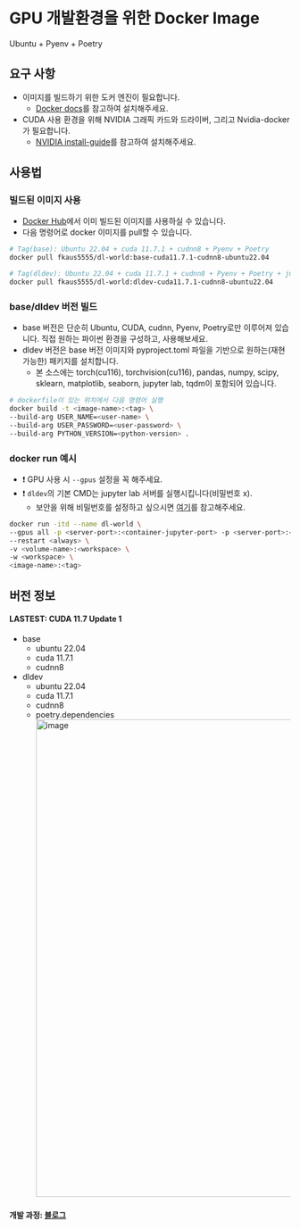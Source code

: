 # GPU 개발환경을 위한 Docker Image
Ubuntu + Pyenv + Poetry

## 요구 사항
- 이미지를 빌드하기 위한 도커 엔진이 필요합니다. 
  - [Docker docs](https://docs.docker.com/engine/install/ubuntu/)를 참고하여 설치해주세요.
- CUDA 사용 환경을 위해 NVIDIA 그래픽 카드와 드라이버, 그리고 Nvidia-docker가 필요합니다.
  - [NVIDIA install-guide](https://docs.nvidia.com/datacenter/cloud-native/container-toolkit/install-guide.html#docker)를 참고하여 설치해주세요.

## 사용법
### 빌드된 이미지 사용
- [Docker Hub](https://hub.docker.com/r/fkaus5555/dl-world)에서 이미 빌드된 이미지를 사용하실 수 있습니다.
- 다음 명령어로 docker 이미지를 pull할 수 있습니다.
```bash
# Tag(base): Ubuntu 22.04 + cuda 11.7.1 + cudnn8 + Pyenv + Poetry
docker pull fkaus5555/dl-world:base-cuda11.7.1-cudnn8-ubuntu22.04

# Tag(dldev): Ubuntu 22.04 + cuda 11.7.1 + cudnn8 + Pyenv + Poetry + jupyter lab + torch + numpy + ...
docker pull fkaus5555/dl-world:dldev-cuda11.7.1-cudnn8-ubuntu22.04
```

### base/dldev 버전 빌드
- base 버전은 단순히 Ubuntu, CUDA, cudnn, Pyenv, Poetry로만 이루어져 있습니다. 직접 원하는 파이썬 환경을 구성하고, 사용해보세요.
- dldev 버전은 base 버전 이미지와 pyproject.toml 파일을 기반으로 원하는(재현가능한) 패키지를 설치합니다.   
  - 본 소스에는 torch(cu116), torchvision(cu116), pandas, numpy, scipy, sklearn, matplotlib, seaborn, jupyter lab, tqdm이 포함되어 있습니다.
```bash
# dockerfile이 있는 위치에서 다음 명령어 실행
docker build -t <image-name>:<tag> \
--build-arg USER_NAME=<user-name> \
--build-arg USER_PASSWORD=<user-password> \
--build-arg PYTHON_VERSION=<python-version> .
```


### docker run 예시
- ❗️ GPU 사용 시 `--gpus` 설정을 꼭 해주세요.  
- ❗️ `dldev`의 기본 CMD는 jupyter lab 서버를 실행시킵니다(비밀번호 x). 
  - 보안을 위해 비밀번호를 설정하고 싶으시면 [여기](https://habitual-pint-c5d.notion.site/Jupyter-lab-35417e3b16894a4aaaa6cea7435c6d5c)를 참고해주세요.
```bash
docker run -itd --name dl-world \
--gpus all -p <server-port>:<container-jupyter-port> -p <server-port>:<container-ssh-port> \
--restart <always> \
-v <volume-name>:<workspace> \
-w <workspace> \
<image-name>:<tag>
```


## 버전 정보
#### LASTEST: CUDA 11.7 Update 1
- base
  - ubuntu 22.04
  - cuda 11.7.1
  - cudnn8
- dldev 
  - ubuntu 22.04
  - cuda 11.7.1
  - cudnn8
  - poetry.dependencies
     <img width="856" alt="image" src="https://user-images.githubusercontent.com/83912849/194380292-8193f289-27eb-4085-ae36-8953eb3ea26c.png">



#### 개발 과정: [블로그](https://velog.io/@whattsup_kim/GPU-%EA%B0%9C%EB%B0%9C%ED%99%98%EA%B2%BD-%EA%B5%AC%EC%B6%95%ED%95%98%EA%B8%B0-docker%EB%A5%BC-%ED%99%9C%EC%9A%A9%ED%95%98%EC%97%AC-%EA%B0%9C%EB%B0%9C%ED%99%98%EA%B2%BD-%ED%95%9C-%EB%B2%88%EC%97%90-%EA%B5%AC%EC%B6%95%ED%95%98%EA%B8%B0)
